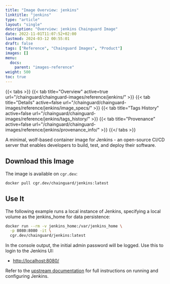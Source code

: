 ```yaml
---
title: "Image Overview: jenkins"
linktitle: "jenkins"
type: "article"
layout: "single"
description: "Overview: jenkins Chainguard Image"
date: 2022-11-01T11:07:52+02:00
lastmod: 2024-03-12 00:55:01
draft: false
tags: ["Reference", "Chainguard Images", "Product"]
images: []
menu: 
  docs: 
    parent: "images-reference"
weight: 500
toc: true
---
```


{{< tabs >}}
{{< tab title="Overview" active=true url="/chainguard/chainguard-images/reference/jenkins/" >}}
{{< tab title="Details" active=false url="/chainguard/chainguard-images/reference/jenkins/image_specs/" >}}
{{< tab title="Tags History" active=false url="/chainguard/chainguard-images/reference/jenkins/tags_history/" >}}
{{< tab title="Provenance" active=false url="/chainguard/chainguard-images/reference/jenkins/provenance_info/" >}}
{{</ tabs >}}



<!--overview:start-->
A minimal, wolf-based container image for Jenkins - an open-source CI/CD server that enables developers to build, test, and deploy their software.
<!--overview:end-->

<!--getting:start-->
## Download this Image
The image is available on `cgr.dev`:

```
docker pull cgr.dev/chainguard/jenkins:latest
```
<!--getting:end-->

<!--body:start-->
## Use It

The following example runs a local instance of Jenkins, specifying a local
volume as the jenkins_home for data persistence:

```bash
docker run --rm -v jenkins_home:/var/jenkins_home \
  -p 8080:8080 -it \
  cgr.dev/chainguard/jenkins:latest
```

In the console output, the initial admin password will be logged. Use this to
login to the Jenkins UI:

- [http://localhost:8080/](http://localhost:8080/)

Refer to the [upstream documentation](https://github.com/jenkinsci/docker/blob/master/README.md)
for full instructions on running and configuring Jenkins.
<!--body:end-->

